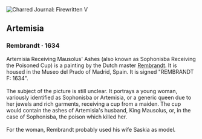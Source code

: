 <div class="artwork-of-the-day">
  <div class="container">
    <div class="img-wrapper">
      <img
        src="https://uploads4.wikiart.org/images/rembrandt/artemisia-1634.jpg!Large.jpg"
        alt="Charred Journal: Firewritten V" />
    </div>
    <div class="artwork-detail">
      <div class="artwork-origin"> 
        <h2 class="artwork-name">Artemisia</h2>
        <h3 class="artist">
          Rembrandt
                    ·  1634
        </h3>
      </div>
      <p class="description">
        <span class="artwork-description-text ng-binding" ng-bind-html="viewModel.ArtworkOfTheDay.Description | unsafe">Artemisia Receiving Mausolus' Ashes (also known as Sophonisba Receiving the Poisoned Cup) is a painting by the Dutch master <a target="_blank" href="/en/rembrandt">Rembrandt</a>. It is housed in the Museo del Prado of Madrid, Spain. It is signed "REMBRANDT F: 1634".
<br>
<br>The subject of the picture is still unclear. It portrays a young woman, variously identified as Sophonisba or Artemisia, or a generic queen due to her jewels and rich garments, receiving a cup from a maiden. The cup would contain the ashes of Artemisia's husband, King Mausolus, or, in the case of Sophonisba, the poison which killed her.
<br>
<br>For the woman, Rembrandt probably used his wife Saskia as model.</span>
                        <div class="text-shadow-container" ng-show="showShadow" style=""></div>
      </p>
    </div>
  </div>

</div>
